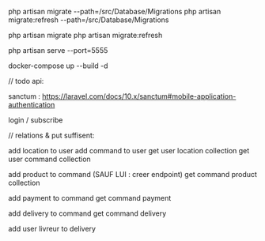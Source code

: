 

php artisan migrate --path=/src/Database/Migrations
php artisan migrate:refresh --path=/src/Database/Migrations

php artisan migrate
php artisan migrate:refresh


php artisan serve --port=5555

docker-compose up --build -d



// todo api:

sanctum : https://laravel.com/docs/10.x/sanctum#mobile-application-authentication

login / subscribe


// relations & put suffisent:

add location to user
add command to user
get user location collection
get user command collection


add product to command (SAUF LUI : creer endpoint)
get command  product collection

add payment to command
get command  payment

add delivery to command
get command  delivery

add user livreur to delivery
